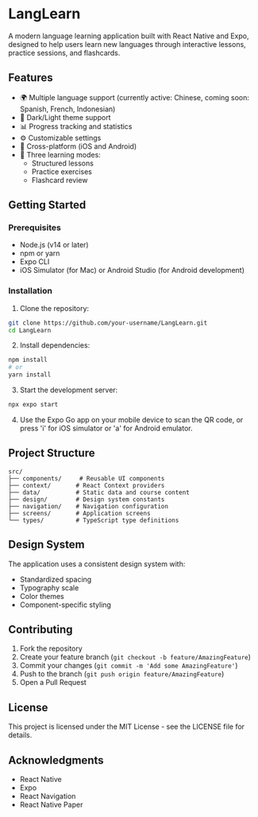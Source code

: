 # LangLearn

A modern language learning application built with React Native and Expo, designed to help users learn new languages through interactive lessons, practice sessions, and flashcards.

## Features

- 🌍 Multiple language support (currently active: Chinese, coming soon: Spanish, French, Indonesian)
- 🎨 Dark/Light theme support
- 📊 Progress tracking and statistics
- ⚙️ Customizable settings
- 📱 Cross-platform (iOS and Android)
- 🎯 Three learning modes:
  - Structured lessons
  - Practice exercises
  - Flashcard review

## Getting Started

### Prerequisites

- Node.js (v14 or later)
- npm or yarn
- Expo CLI
- iOS Simulator (for Mac) or Android Studio (for Android development)

### Installation

1. Clone the repository:
```bash
git clone https://github.com/your-username/LangLearn.git
cd LangLearn
```

2. Install dependencies:
```bash
npm install
# or
yarn install
```

3. Start the development server:
```bash
npx expo start
```

4. Use the Expo Go app on your mobile device to scan the QR code, or press 'i' for iOS simulator or 'a' for Android emulator.

## Project Structure

```
src/
├── components/     # Reusable UI components
├── context/       # React Context providers
├── data/          # Static data and course content
├── design/        # Design system constants
├── navigation/    # Navigation configuration
├── screens/       # Application screens
└── types/         # TypeScript type definitions
```

## Design System

The application uses a consistent design system with:
- Standardized spacing
- Typography scale
- Color themes
- Component-specific styling

## Contributing

1. Fork the repository
2. Create your feature branch (`git checkout -b feature/AmazingFeature`)
3. Commit your changes (`git commit -m 'Add some AmazingFeature'`)
4. Push to the branch (`git push origin feature/AmazingFeature`)
5. Open a Pull Request

## License

This project is licensed under the MIT License - see the LICENSE file for details.

## Acknowledgments

- React Native
- Expo
- React Navigation
- React Native Paper 